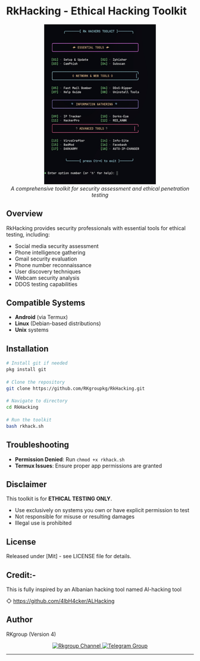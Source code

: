 # RkHacking - Ethical Hacking Toolkit

<div align="center">
  <img src="https://raw.githubusercontent.com/RKgroupkg/RkHacking/main/RkHacks.jpg" alt="RkHacking Logo" width="300px">
  <br>
  <em>A comprehensive toolkit for security assessment and ethical penetration testing</em>
</div>

## Overview

RkHacking provides security professionals with essential tools for ethical testing, including:

- Social media security assessment
- Phone intelligence gathering
- Gmail security evaluation
- Phone number reconnaissance
- User discovery techniques
- Webcam security analysis
- DDOS testing capabilities

## Compatible Systems

- **Android** (via Termux)
- **Linux** (Debian-based distributions)
- **Unix** systems

## Installation

```bash
# Install git if needed
pkg install git

# Clone the repository
git clone https://github.com/RKgroupkg/RkHacking.git

# Navigate to directory
cd RkHacking

# Run the toolkit
bash rkhack.sh
```

## Troubleshooting

- **Permission Denied**: Run `chmod +x rkhack.sh`
- **Termux Issues**: Ensure proper app permissions are granted

## Disclaimer

This toolkit is for **ETHICAL TESTING ONLY**.

- Use exclusively on systems you own or have explicit permission to test
- Not responsible for misuse or resulting damages
- Illegal use is prohibited

## License

Released under [Mit] - see LICENSE file for details.


## Credit:-
This is fully inspired by an Albanian hacking tool named Al-hacking tool

◇ https://github.com/4lbH4cker/ALHacking


## Author

RKgroup (Version 4)

<p align="center">
  <a href="https://t.me/rkgroup_update">
    <img src="https://img.shields.io/static/v1?label=Join&message=Telegram%20Channel&color=blueviolet&style=for-the-badge&logo=telegram&logoColor=white" alt="Rkgroup Channel" />
  </a>
  <a href="https://telegram.me/Rkgroup_helpbot">
    <img src="https://img.shields.io/static/v1?label=Join&message=Telegram%20Group&color=blueviolet&style=for-the-badge&logo=telegram&logoColor=white" alt="Telegram Group" />
  </a>
</p>


-------
